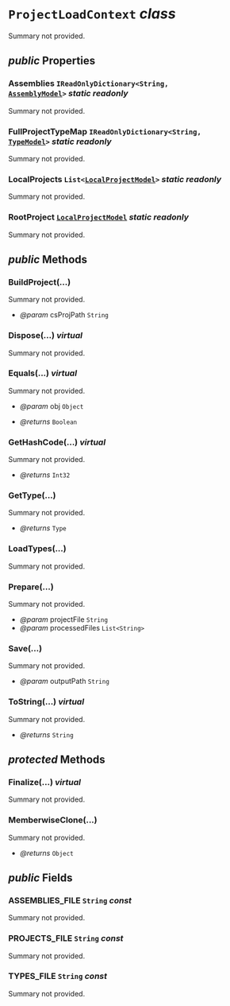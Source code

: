 # <code><span title="undefined">ProjectLoadContext</span></code> *class*

Summary not provided.

## *public* Properties

### Assemblies <code><span title="undefined">IReadOnlyDictionary</span><<span title="undefined">String</span>, <a href="..\Models\AssemblyModel.md">AssemblyModel</a>></code> *static* *readonly*

Summary not provided.

### FullProjectTypeMap <code><span title="undefined">IReadOnlyDictionary</span><<span title="undefined">String</span>, <a href="..\Models\Language\TypeModel.md">TypeModel</a>></code> *static* *readonly*

Summary not provided.

### LocalProjects <code><span title="undefined">List</span><<a href="..\Models\LocalProjectModel.md">LocalProjectModel</a>></code> *static* *readonly*

Summary not provided.

### RootProject <code><a href="..\Models\LocalProjectModel.md">LocalProjectModel</a></code> *static* *readonly*

Summary not provided.



## *public* Methods

### BuildProject(...)

Summary not provided.

- *@param* csProjPath <code><span title="undefined">String</span></code>



### Dispose(...) *virtual*

Summary not provided.



### Equals(...) *virtual*

Summary not provided.

- *@param* obj <code><span title="undefined">Object</span></code>

- *@returns* <code><span title="undefined">Boolean</span></code>

### GetHashCode(...) *virtual*

Summary not provided.

- *@returns* <code><span title="undefined">Int32</span></code>

### GetType(...)

Summary not provided.

- *@returns* <code><span title="undefined">Type</span></code>

### LoadTypes(...)

Summary not provided.



### Prepare(...)

Summary not provided.

- *@param* projectFile <code><span title="undefined">String</span></code>
- *@param* processedFiles <code><span title="undefined">List</span><<span title="undefined">String</span>></code>



### Save(...)

Summary not provided.

- *@param* outputPath <code><span title="undefined">String</span></code>



### ToString(...) *virtual*

Summary not provided.

- *@returns* <code><span title="undefined">String</span></code>

## *protected* Methods

### Finalize(...) *virtual*

Summary not provided.



### MemberwiseClone(...)

Summary not provided.

- *@returns* <code><span title="undefined">Object</span></code>

## *public* Fields

### ASSEMBLIES_FILE <code><span title="undefined">String</span></code> *const*

Summary not provided.

### PROJECTS_FILE <code><span title="undefined">String</span></code> *const*

Summary not provided.

### TYPES_FILE <code><span title="undefined">String</span></code> *const*

Summary not provided.